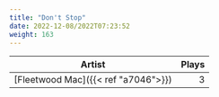 ```yaml
---
title: "Don't Stop"
date: 2022-12-08/2022T07:23:52
weight: 163
---
```




 Artist | Plays 
----- | -----:
[Fleetwood Mac]({{< ref "a7046">}}) | 3
